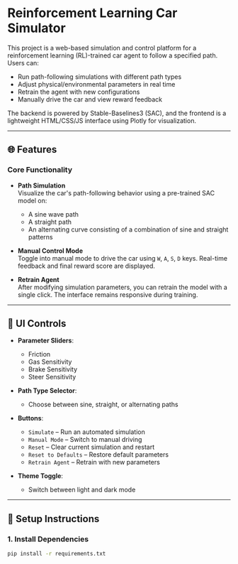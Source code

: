 # Reinforcement Learning Car Simulator

This project is a web-based simulation and control platform for a reinforcement learning (RL)-trained car agent to follow a specified path. Users can:

- Run path-following simulations with different path types
- Adjust physical/environmental parameters in real time
- Retrain the agent with new configurations
- Manually drive the car and view reward feedback

The backend is powered by Stable-Baselines3 (SAC), and the frontend is a lightweight HTML/CSS/JS interface using Plotly for visualization.

---

## 🌐 Features

### Core Functionality

- **Path Simulation**  
  Visualize the car's path-following behavior using a pre-trained SAC model on:
  - A sine wave path
  - A straight path
  - An alternating curve consisting of a combination of sine and straight patterns

- **Manual Control Mode**  
  Toggle into manual mode to drive the car using `W`, `A`, `S`, `D` keys. Real-time feedback and final reward score are displayed.

- **Retrain Agent**  
  After modifying simulation parameters, you can retrain the model with a single click. The interface remains responsive during training.

---

## 🧩 UI Controls

- **Parameter Sliders**:
  - Friction
  - Gas Sensitivity
  - Brake Sensitivity
  - Steer Sensitivity

- **Path Type Selector**:
  - Choose between sine, straight, or alternating paths

- **Buttons**:
  - `Simulate` – Run an automated simulation
  - `Manual Mode` – Switch to manual driving
  - `Reset` – Clear current simulation and restart
  - `Reset to Defaults` – Restore default parameters
  - `Retrain Agent` – Retrain with new parameters

- **Theme Toggle**:
  - Switch between light and dark mode

---

## 🚀 Setup Instructions

### 1. Install Dependencies

```bash
pip install -r requirements.txt
